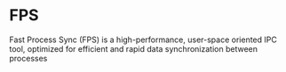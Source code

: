 # FPS
Fast Process Sync (FPS) is a high-performance, user-space oriented IPC tool, optimized for efficient and rapid data synchronization between processes
